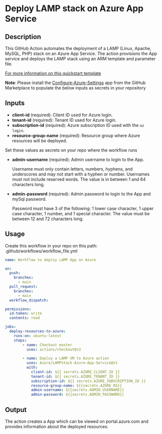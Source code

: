 # Deploy LAMP stack on Azure App Service

## Description

This GitHub Action automates the deployment of a LAMP (Linux, Apache, MySQL, PHP) stack on an Azure App Service. The action provisions the App service and deploys the LAMP stack using an ARM template and parameter file.

[For more information on this quickstart template](https://learn.microsoft.com/en-us/samples/azure/azure-quickstart-templates/lamp-app/)

**Note**: Please install the [Configure-Azure-Settings](https://github.com/apps/configure-azure-settings) app from the GitHub Marketplace to populate the below inputs as secrets in your repository

## Inputs

- **client-id** (required): Client ID used for Azure login.
- **tenant-id** (required): Tenant ID used for Azure login.
- **subscription-id** (required): Azure subscription ID used with the `az login`.
- **resource-group-name** (required): Resource group where Azure resources will be deployed.

Set these values as secrets on your repo where the workflow runs

- **admin-username** (required): Admin username to login to the App.
  
  Username must only contain letters, numbers, hyphens, and underscores and may not start with a hyphen or number.
  Usernames must not include reserved words.
  The value is in between 1 and 64 characters long.
  
- **admin-password** (required): Admin password to login to the App and mySql password.

  Password must have 3 of the following: 1 lower case character, 1 upper case character, 1 number, and 1 special character.
  The value must be between 12 and 72 characters long.

## Usage

Create this workflow in your repo on this path: .github/workflows/workflow_file.yml

```yaml
name: Workflow to deploy LAMP App on Azure

on:
  push:
    branches:
      - main
  pull_request:
    branches:
      - main
  workflow_dispatch:

permissions:
  id-token: write
  contents: read

jobs:
  deploy-resources-to-azure:
    runs-on: ubuntu-latest
    steps:
        - name: Checkout master
          uses: actions/checkout@v3
          
        - name: Deploy a LAMP VM to Azure action
          uses: Azure/LAMPStack-Azure-App-Service@v1
          with:
            client-id: ${{ secrets.AZURE_CLIENT_ID }}
            tenant-id: ${{ secrets.AZURE_TENANT_ID }}
            subscription-id: ${{ secrets.AZURE_SUBSCRIPTION_ID }}
            resource-group-name: ${{secrets.AZURE_RG}}
            admin-username: ${{secrets.ADMIN_USERNAME}}
            admin-password: ${{secrets.ADMIN_PASSWORD}}
```
## Output

The action creates a App which can be viewed on portal.azure.com and provides information about the deployed resources.
        
